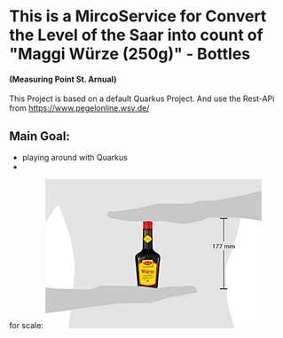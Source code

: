 # This is a MircoService for Convert the Level of the Saar into count of "Maggi Würze (250g)" - Bottles

#### (Measuring Point St. Arnual)

This Project is based on a default Quarkus Project.
And use the Rest-APi from https://www.pegelonline.wsv.de/

## Main Goal:
- playing around with Quarkus
- 

for scale:
![for scale of a Maggi](https://github.com/jenspapenhagen/level2maggi/blob/master/images/maggifalschegroesse.jpg?raw=true)

